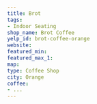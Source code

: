 ```yaml
---
title: Brot
tags:
- Indoor Seating
shop_name: Brot Coffee
yelp_id: brot-coffee-orange
website:
featured_min:
featured_max_1:
map:
type: Coffee Shop
city: Orange
coffee:
- ...
---
```

